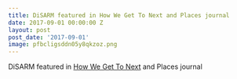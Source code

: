 ```yaml
---
title: DiSARM featured in How We Get To Next and Places journal
date: 2017-09-01 00:00:00 Z
layout: post
post_date: '2017-09-01'
image: pfbcligsddn05y8qkzoz.png
---
```


DiSARM featured in [How We Get To Next](https://howwegettonext.com/the-machine-and-the-mosquito-29205f61e811) and Places journal
